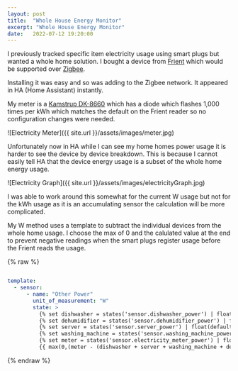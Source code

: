 ```yaml
---
layout: post
title:  "Whole House Energy Monitor"
excerpt: "Whole House Energy Monitor"
date:   2022-07-12 19:20:00
---
```


I previously tracked specific item electricity usage using smart plugs but wanted a whole home solution. I bought a device from [Frient](https://frient.com/products/electricity-meter-interface/) which would be supported over [Zigbee](https://www.zigbee2mqtt.io/devices/ZHEMI101.html).

Installing it was easy and so was adding to the Zigbee network. It appeared in HA (Home Assistant) instantly.

My meter is a [Kamstrup DK-8660](https://www.kamstrup.com/en-en/electricity-solutions/meters-devices/meters/omnipower-singlephase-meter) which has a diode which flashes 1,000 times per kWh which matches the default on the Frient reader so no configuration changes were needed.

![Electricity Meter]({{ site.url }}/assets/images/meter.jpg)

Unfortunately now in HA while I can see my home homes power usage it is harder to see the device by device breakdown. This is because I cannot easily tell HA that the device energy usage is a subset of the whole home energy usage.

![Electricity Graph]({{ site.url }}/assets/images/electricityGraph.jpg)

I was able to work around this somewhat for the current W usage but not for the kWh usage as it is an accumulating sensor the calculation will be more complicated.

My W method uses a template to subtract the individual devices from the whole home usage. I choose the max of 0 and the calulated value at the end to prevent negative readings when the smart plugs register usage before the Frient reads the usage.

{% raw %}
```yaml

template:
  - sensor:
      - name: "Other Power"
        unit_of_measurement: "W"
        state: >
          {% set dishwasher = states('sensor.dishwasher_power') | float(default=0) %}
          {% set dehumidifier = states('sensor.dehumidifier_power') | float(default=0) %}
          {% set server = states('sensor.server_power') | float(default=0) %}
          {% set washing_machine = states('sensor.washing_machine_power') | float(default=0) %}
          {% set meter = states('sensor.electricity_meter_power') | float(default=0) %}
          {{ max(0,(meter - (dishwasher + server + washing_machine + dehumidifier))) }}
```
{% endraw %}
